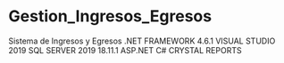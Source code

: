 # Gestion_Ingresos_Egresos
Sistema de Ingresos y Egresos
.NET FRAMEWORK 4.6.1
VISUAL STUDIO 2019
SQL SERVER 2019 18.11.1
ASP.NET C# 
CRYSTAL REPORTS
